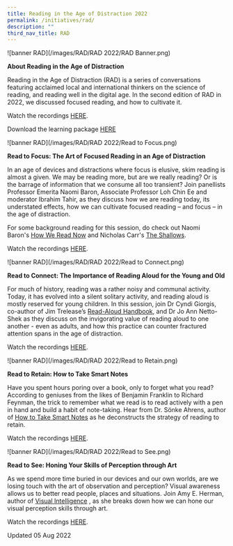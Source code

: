 ```yaml
---
title: Reading in the Age of Distraction 2022
permalink: /initiatives/rad/
description: ""
third_nav_title: RAD
---
```

![banner RAD](/images/RAD/RAD 2022/RAD Banner.png)

**About Reading in the Age of Distraction**

Reading in the Age of Distraction (RAD) is a series of conversations featuring acclaimed local and international thinkers on the science of reading, and reading well in the digital age. In the second edition of RAD in 2022, we discussed focused reading, and how to cultivate it. 

Watch the recordings [HERE](https://go.gov.sg/rad2022-recordings).

Download the learning package [HERE](https://go.gov.sg/radlearningpackage)


![banner RAD](/images/RAD/RAD 2022/Read to Focus.png)

**Read to Focus: The Art of Focused Reading in an Age of Distraction**


In an age of devices and distractions where focus is elusive, skim reading is almost a given. We may be reading more, but are we really reading? Or is the barrage of information that we consume all too transient? Join panellists Professor Emerita Naomi Baron, Associate Professor Loh Chin Ee and moderator Ibrahim Tahir, as they discuss how we are reading today, its understated effects, how we can cultivate focused reading – and focus – in the age of distraction.

For some background reading for this session, do check out Naomi Baron's [How We Read Now](https://go.gov.sg/rad2022-howwereadnow) and Nicholas Carr's [The Shallows](https://go.nlb.gov.sg/m-link/details?type=ebook&id=16E7D9E4-C10C-4D3C-843B-5FB973E8FD76&utm_source=rad&utm_campaign=rad&utm_medium=bookrec).

Watch the recordings [HERE](https://go.gov.sg/rtf-recording).

![banner RAD](/images/RAD/RAD 2022/Read to Connect.png)

**Read to Connect: The Importance of Reading Aloud for the Young and Old**


For much of history, reading was a rather noisy and communal activity. Today, it has evolved into a silent solitary activity, and reading aloud is mostly reserved for young children. In this session, join Dr Cyndi Giorgis, co-author of Jim Trelease’s [Read-Aloud Handbook](https://go.gov.sg/rad2022-thereadaloudhandbook), and Dr Jo Ann Netto-Shek as they discuss on the invigorating value of reading aloud to one another - even as adults, and how this practice can counter fractured attention spans in the age of distraction. 

Watch the recordings [HERE](https://go.gov.sg/rtc-recording).

![banner RAD](/images/RAD/RAD 2022/Read to Retain.png)

**Read to Retain: How to Take Smart Notes**


Have you spent hours poring over a book, only to forget what you read? According to geniuses from the likes of Benjamin Franklin to Richard Feynman, the trick to remember what we read is to read actively with a pen in hand and build a habit of note-taking. Hear from Dr. Sönke Ahrens, author of [How to Take Smart Notes](https://go.gov.sg/rad2022-howtotakesmartnotes) as he deconstructs the strategy of reading to retain.

Watch the recordings [HERE](https://go.gov.sg/rtr-recording).

![banner RAD](/images/RAD/RAD 2022/Read to See.png)

**Read to See: Honing Your Skills of Perception through Art**


As we spend more time buried in our devices and our own worlds, are we losing touch with the art of observation and perception? Visual awareness allows us to better read people, places and situations. Join Amy E. Herman, author of [Visual Intelligence](https://go.gov.sg/rad2022-visualintelligence) , as she breaks down how we can hone our visual perception skills through art.

Watch the recordings [HERE](https://go.gov.sg/rts-recording).

Updated 05 Aug 2022